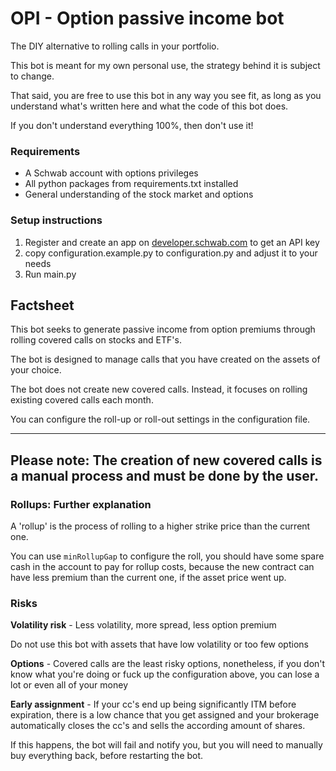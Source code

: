 # OPI - Option passive income bot

The DIY alternative to rolling calls in your portfolio.

This bot is meant for my own personal use, the strategy behind it is subject to change.

That said, you are free to use this bot in any way you see fit, as long as you understand what's written here and what the code of this bot does.

If you don't understand everything 100%, then don't use it!

### Requirements

- A Schwab account with options privileges
- All python packages from requirements.txt installed
- General understanding of the stock market and options

### Setup instructions

1. Register and create an app on [developer.schwab.com](https://developer.schwab.com/) to get an API key
2. copy configuration.example.py to configuration.py and adjust it to your needs
3. Run main.py

## Factsheet

This bot seeks to generate passive income from option premiums through rolling covered calls on stocks and ETF's.

The bot is designed to manage calls that you have created on the assets of your choice.

The bot does not create new covered calls. Instead, it focuses on rolling existing covered calls each month.

You can configure the roll-up or roll-out settings in the configuration file.

---

Please note: The creation of new covered calls is a manual process and must be done by the user.
---
### Rollups: Further explanation

A 'rollup' is the process of rolling to a higher strike price than the current one.

You can use `minRollupGap` to configure the roll, you should have some spare cash in the account to pay for rollup costs, because the new contract can have less premium than the current one,
if the asset price went up.

### Risks

**Volatility risk** - Less volatility, more spread, less option premium

Do not use this bot with assets that have low volatility or too few options

**Options** - Covered calls are the least risky options, nonetheless, if you don't know what you're doing or fuck up the configuration above, you can lose a lot or even all of your
money

**Early assignment** - If your cc's end up being significantly ITM before expiration, there is a low chance that you get assigned and your brokerage automatically closes the cc's
and sells the according amount of shares.

If this happens, the bot will fail and notify you, but you will need to manually buy everything back, before restarting the bot.
